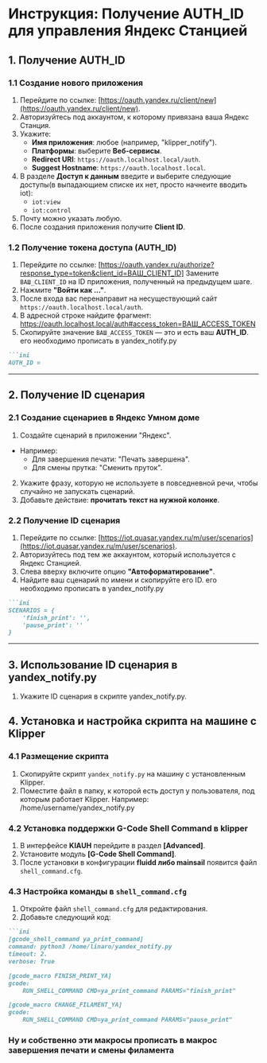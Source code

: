 # Инструкция: Получение AUTH_ID для управления Яндекс Станцией
## 1. Получение AUTH_ID
### 1.1 Создание нового приложения
1. Перейдите по ссылке: [https://oauth.yandex.ru/client/new](https://oauth.yandex.ru/client/new).
2. Авторизуйтесь под аккаунтом, к которому привязана ваша Яндекс Станция.
3. Укажите:
   - **Имя приложения**: любое (например, "klipper_notify").
   - **Платформы**: выберите **Веб-сервисы**.
   - **Redirect URI**: `https://oauth.localhost.local/auth`.
   - **Suggest Hostname**: `https://oauth.localhost.local`.
4. В разделе **Доступ к данным** введите и выберите следующие доступы(в выпадающием списке их нет, просто начнеите вводить iot):
   - `iot:view`
   - `iot:control`
5. Почту можно указать любую.
6. После создания приложения получите **Client ID**.

### 1.2 Получение токена доступа (AUTH_ID)
1. Перейдите по ссылке: [https://oauth.yandex.ru/authorize?response_type=token&client_id=ВАШ_CLIENT_ID]
   Замените `ВАШ_CLIENT_ID` на ID приложения, полученный на предыдущем шаге.
2. Нажмите **"Войти как ..."**.
3. После входа вас перенаправит на несуществующий сайт `https://oauth.localhost.local/auth`.
4. В адресной строке найдите фрагмент: https://oauth.localhost.local/auth#access_token=ВАШ_ACCESS_TOKEN
5. Скопируйте значение `ВАШ_ACCESS_TOKEN` — это и есть ваш **AUTH_ID**. его необходимо прописать в yandex_notify.py
```markdown
```ini
AUTH_ID =
```
---
## 2. Получение ID сценария
### 2.1 Создание сценариев в Яндекс Умном доме
1. Создайте сценарий в приложении "Яндекс".
- Например:
  - Для завершения печати: "Печать завершена".
  - Для смены прутка: "Сменить пруток".
2. Укажите фразу, которую не используете в повседневной речи, чтобы случайно не запускать сценарий.
3. Добавьте действие: **прочитать текст на нужной колонке**.

### 2.2 Получение ID сценария
1. Перейдите по ссылке: [https://iot.quasar.yandex.ru/m/user/scenarios](https://iot.quasar.yandex.ru/m/user/scenarios).
2. Авторизуйтесь под тем же аккаунтом, который используется с Яндекс Станцией.
3. Слева вверху включите опцию **"Автоформатирование"**.
4. Найдите ваш сценарий по имени и скопируйте его ID. его необходимо прописать в yandex_notify.py
```markdown
```ini
SCENARIOS = {
    'finish_print': '',
    'pause_print': ''
}
```
---
## 3. Использование ID сценария в yandex_notify.py
1. Укажите ID сценария в скрипте yandex_notify.py.
## 4. Установка и настройка скрипта на машине с Klipper
### 4.1 Размещение скрипта
1. Скопируйте скрипт `yandex_notify.py` на машину с установленным Klipper.
2. Поместите файл в папку, к которой есть доступ у пользователя, под которым работает Klipper. Например: /home/username/yandex_notify.py

### 4.2 Установка поддержки G-Code Shell Command в klipper
1. В интерфейсе **KIAUH** перейдите в раздел **[Advanced]**.
2. Установите модуль **[G-Code Shell Command]**.
3. После установки в конфигурации **fluidd либо mainsail** появится файл `shell_command.cfg`.

### 4.3 Настройка команды в `shell_command.cfg`
1. Откройте файл `shell_command.cfg` для редактирования.
2. Добавьте следующий код:

```markdown
```ini
[gcode_shell_command ya_print_command]
command: python3 /home/linaro/yandex_notify.py
timeout: 2.
verbose: True

[gcode_macro FINISH_PRINT_YA]
gcode:
    RUN_SHELL_COMMAND CMD=ya_print_command PARAMS="finish_print"

[gcode_macro CHANGE_FILAMENT_YA]
gcode:
    RUN_SHELL_COMMAND CMD=ya_print_command PARAMS="pause_print"
```
### Ну и собственно эти макросы прописать в макрос завершения печати и смены филамента


